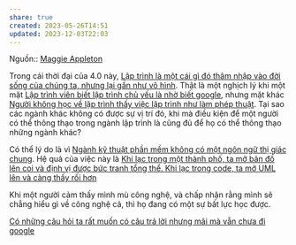 ```yaml
---
share: true
created: 2023-05-26T14:51
updated: 2023-12-03T22:03
---
```


Nguồn:: [Maggie Appleton](../../../%CE%9E%20Ngu%E1%BB%93n/M%C3%B4i%20tr%C6%B0%E1%BB%9Dng%20ngh%C4%A9,%20nh%E1%BA%ADn%20th%E1%BB%A9c%20t%C4%83ng%20c%C6%B0%E1%BB%9Dng/Maggie%20Appleton.md)

Trong cái thời đại của 4.0 này, [Lập trình là một cái gì đó thâm nhập vào đời sống của chúng ta, nhưng lại gần như vô hình](./L%E1%BA%ADp%20tr%C3%ACnh%20l%C3%A0%20m%E1%BB%99t%20c%C3%A1i%20g%C3%AC%20%C4%91%C3%B3%20th%C3%A2m%20nh%E1%BA%ADp%20v%C3%A0o%20%C4%91%E1%BB%9Di%20s%E1%BB%91ng%20c%E1%BB%A7a%20ch%C3%BAng%20ta,%20nh%C6%B0ng%20l%E1%BA%A1i%20g%E1%BA%A7n%20nh%C6%B0%20v%C3%B4%20h%C3%ACnh.md). Thật là một nghịch lý khi một mặt [Lập trình viên biết lập trình chủ yếu là nhờ biết google](./L%E1%BA%ADp%20tr%C3%ACnh%20vi%C3%AAn%20bi%E1%BA%BFt%20l%E1%BA%ADp%20tr%C3%ACnh%20ch%E1%BB%A7%20y%E1%BA%BFu%20l%C3%A0%20nh%E1%BB%9D%20bi%E1%BA%BFt%20google.md), nhưng mặt khác [Người không học về lập trình thấy việc lập trình như làm phép thuật](Ng%C6%B0%E1%BB%9Di%20kh%C3%B4ng%20h%E1%BB%8Dc%20v%E1%BB%81%20l%E1%BA%ADp%20tr%C3%ACnh%20th%E1%BA%A5y%20vi%E1%BB%87c%20l%E1%BA%ADp%20tr%C3%ACnh%20nh%C6%B0%20l%C3%A0m%20ph%C3%A9p%20thu%E1%BA%ADt.md). Tại sao các ngành khác không có được sự vị trí đó, khi mà điều kiện để một người có thể thông thạo trong ngành lập trình là cũng đủ để họ có thể thông thạo những ngành khác? 

Có thể lý do là vì [Ngành kỹ thuật phần mềm không có một ngôn ngữ thị giác chung](./Ng%C3%A0nh%20k%E1%BB%B9%20thu%E1%BA%ADt%20ph%E1%BA%A7n%20m%E1%BB%81m%20kh%C3%B4ng%20c%C3%B3%20m%E1%BB%99t%20ng%C3%B4n%20ng%E1%BB%AF%20th%E1%BB%8B%20gi%C3%A1c%20chung.md). Hệ quả của việc này là [Khi lạc trong một thành phố, ta mở bản đồ lên coi và định vị được bức tranh tổng thể. Khi lạc trong code, ta mở UML lên và càng thấy rối hơn](./Khi%20l%E1%BA%A1c%20trong%20m%E1%BB%99t%20th%C3%A0nh%20ph%E1%BB%91,%20ta%20m%E1%BB%9F%20b%E1%BA%A3n%20%C4%91%E1%BB%93%20l%C3%AAn%20coi%20v%C3%A0%20%C4%91%E1%BB%8Bnh%20v%E1%BB%8B%20%C4%91%C6%B0%E1%BB%A3c%20b%E1%BB%A9c%20tranh%20t%E1%BB%95ng%20th%E1%BB%83.%20Khi%20l%E1%BA%A1c%20trong%20code,%20ta%20m%E1%BB%9F%20UML%20l%C3%AAn%20v%C3%A0%20c%C3%A0ng%20th%E1%BA%A5y%20r%E1%BB%91i%20h%C6%A1n.md)

Khi một người cảm thấy mình mù công nghệ, và chấp nhận rằng mình sẽ chẳng hiểu gì về công nghệ cả, thì họ đang có một sự bất lực học được.

[Có những câu hỏi ta rất muốn có câu trả lời nhưng mãi mà vẫn chưa đi google](../../../Ngh%C4%A9%20v%E1%BB%81%20vi%E1%BB%87c%20ngh%C4%A9/G%C3%A1nh%20n%E1%BA%B7ng%20nh%E1%BA%ADn%20th%E1%BB%A9c,%20thi%E1%BA%BFt%20k%E1%BA%BF/C%C3%B3%20nh%E1%BB%AFng%20c%C3%A2u%20h%E1%BB%8Fi%20ta%20r%E1%BA%A5t%20mu%E1%BB%91n%20c%C3%B3%20c%C3%A2u%20tr%E1%BA%A3%20l%E1%BB%9Di%20nh%C6%B0ng%20m%C3%A3i%20m%C3%A0%20v%E1%BA%ABn%20ch%C6%B0a%20%C4%91i%20google.md)